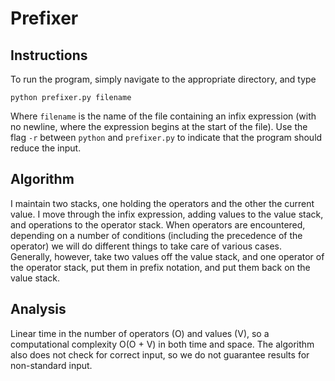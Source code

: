 Prefixer
========

Instructions
------------
To run the program, simply navigate to the appropriate directory, and type

    python prefixer.py filename

Where `filename` is the name of the file containing an infix expression (with no newline, where the expression begins at the start of the file). Use the flag `-r` between `python` and `prefixer.py` to indicate that the program should reduce the input.

Algorithm
---------
I maintain two stacks, one holding the operators and the other the current value. I move through the infix expression, adding values to the value stack, and operations to the operator stack. When operators are encountered, depending on a number of conditions (including the precedence of the operator) we will do different things to take care of various cases. Generally, however, take two values off the value stack, and one operator of the operator stack, put them in prefix notation, and put them back on the value stack.

Analysis
--------
Linear time in the number of operators (O) and values (V), so a computational complexity O(O + V) in both time and space. The algorithm also does not check for correct input, so we do not guarantee results for non-standard input.
